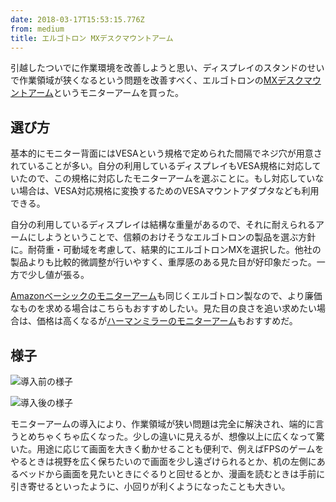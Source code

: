 ```yaml
---
date: 2018-03-17T15:53:15.776Z
from: medium
title: エルゴトロン MXデスクマウントアーム
---
```


引越したついでに作業環境を改善しようと思い、ディスプレイのスタンドのせいで作業領域が狭くなるという問題を改善すべく、エルゴトロンの[MXデスクマウントアーム](https://www.amazon.co.jp/dp/B001IWOBGI)というモニターアームを買った。

## 選び方

基本的にモニター背面にはVESAという規格で定められた間隔でネジ穴が用意されていることが多い。自分の利用しているディスプレイもVESA規格に対応していたので、この規格に対応したモニターアームを選ぶことに。もし対応していない場合は、VESA対応規格に変換するためのVESAマウントアダプタなども利用できる。

自分の利用しているディスプレイは結構な重量があるので、それに耐えられるアームにしようということで、信頼のおけそうなエルゴトロンの製品を選ぶ方針に。耐荷重・可動域を考慮して、結果的にエルゴトロンMXを選択した。他社の製品よりも比較的微調整が行いやすく、重厚感のある見た目が好印象だった。一方で少し値が張る。

[Amazonベーシックのモニターアーム](https://www.amazon.co.jp/dp/B00MIBN16O)も同じくエルゴトロン製なので、より廉価なものを求める場合はこちらもおすすめしたい。見た目の良さを追い求めたい場合は、価格は高くなるが[ハーマンミラーのモニターアーム](https://www.amazon.co.jp/dp/B086LWC4Y7)もおすすめだ。

## 様子

![導入前の様子](https://cdn-images-1.medium.com/max/800/1*1oVpZrHnAQ2P3pjU6-sFVg.png "導入前の様子")

![導入後の様子](https://cdn-images-1.medium.com/max/800/1*2tXI7ne9T6c2TcwFsGOOsA.png "導入後の様子")

モニターアームの導入により、作業領域が狭い問題は完全に解決され、端的に言うとめちゃくちゃ広くなった。少しの違いに見えるが、想像以上に広くなって驚いた。用途に応じて画面を大きく動かせることも便利で、例えばFPSのゲームをやるときは視野を広く保ちたいので画面を少し遠ざけられるとか、机の左側にあるベッドから画面を見たいときにぐるりと回せるとか、漫画を読むときは手前に引き寄せるといったように、小回りが利くようになったことも大きい。
